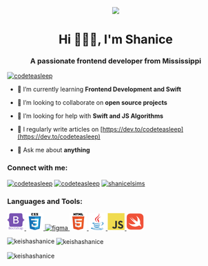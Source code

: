 <div id="header" align="center">
  <img src="https://media.giphy.com/media/uB86ZyWQsnFSGYe2sA/giphy.gif" width="200"/>
</div>

<h1 align="center">Hi 🙋🏾‍♀️, I'm Shanice</h1>
<h3 align="center">A passionate frontend developer from Mississippi</h3>

<p align="left"> <a href="https://twitter.com/codeteasleep" target="blank"><img src="https://img.shields.io/twitter/follow/codeteasleep?logo=twitter&style=for-the-badge" alt="codeteasleep" /></a> </p>

- 🌱 I’m currently learning **Frontend Development and Swift**

- 👯 I’m looking to collaborate on **open source projects**

- 🤝 I’m looking for help with **Swift and JS Algorithms**

- 📝 I regularly write articles on [https://dev.to/codeteasleep](https://dev.to/codeteasleep)

- 💬 Ask me about **anything**


<h3 align="left">Connect with me:</h3>
<p align="left">
<a href="https://dev.to/codeteasleep" target="blank"><img align="center" src="https://raw.githubusercontent.com/rahuldkjain/github-profile-readme-generator/master/src/images/icons/Social/devto.svg" alt="codeteasleep" height="30" width="40" /></a>
<a href="https://twitter.com/codeteasleep" target="blank"><img align="center" src="https://raw.githubusercontent.com/rahuldkjain/github-profile-readme-generator/master/src/images/icons/Social/twitter.svg" alt="codeteasleep" height="30" width="40" /></a>
<a href="https://linkedin.com/in/shanicelsims" target="blank"><img align="center" src="https://raw.githubusercontent.com/rahuldkjain/github-profile-readme-generator/master/src/images/icons/Social/linked-in-alt.svg" alt="shanicelsims" height="30" width="40" /></a>
</p>

<h3 align="left">Languages and Tools:</h3>
<p align="left"> <a href="https://getbootstrap.com" target="_blank" rel="noreferrer"> <img src="https://raw.githubusercontent.com/devicons/devicon/master/icons/bootstrap/bootstrap-plain-wordmark.svg" alt="bootstrap" width="40" height="40"/> </a> <a href="https://www.w3schools.com/css/" target="_blank" rel="noreferrer"> <img src="https://raw.githubusercontent.com/devicons/devicon/master/icons/css3/css3-original-wordmark.svg" alt="css3" width="40" height="40"/> </a> <a href="https://www.figma.com/" target="_blank" rel="noreferrer"> <img src="https://www.vectorlogo.zone/logos/figma/figma-icon.svg" alt="figma" width="40" height="40"/> </a> <a href="https://www.w3.org/html/" target="_blank" rel="noreferrer"> <img src="https://raw.githubusercontent.com/devicons/devicon/master/icons/html5/html5-original-wordmark.svg" alt="html5" width="40" height="40"/> </a> <a href="https://www.java.com" target="_blank" rel="noreferrer"> <img src="https://raw.githubusercontent.com/devicons/devicon/master/icons/java/java-original.svg" alt="java" width="40" height="40"/> </a> <a href="https://developer.mozilla.org/en-US/docs/Web/JavaScript" target="_blank" rel="noreferrer"> <img src="https://raw.githubusercontent.com/devicons/devicon/master/icons/javascript/javascript-original.svg" alt="javascript" width="40" height="40"/> </a> <a href="https://developer.apple.com/swift/" target="_blank" rel="noreferrer"> <img src="https://raw.githubusercontent.com/devicons/devicon/master/icons/swift/swift-original.svg" alt="swift" width="40" height="40"/> </a> </p>

<p><img align="left" src="https://github-readme-stats.vercel.app/api/top-langs?username=keishashanice&show_icons=true&locale=en&layout=compact" alt="keishashanice" /></p>

<p>&nbsp;<img align="center" src="https://github-readme-stats.vercel.app/api?username=keishashanice&show_icons=true&locale=en" alt="keishashanice" /></p>

<p><img align="center" src="https://github-readme-streak-stats.herokuapp.com/?user=keishashanice&" alt="keishashanice" /></p>

